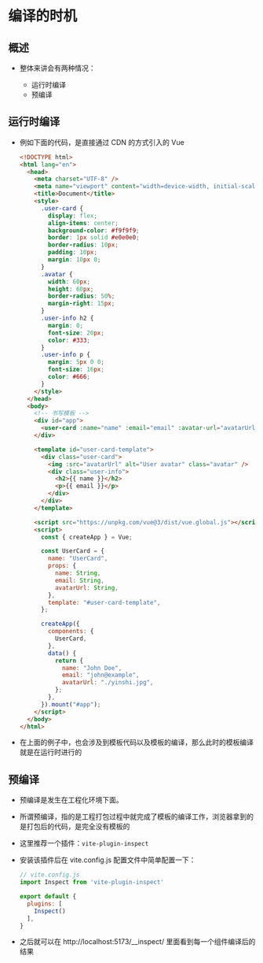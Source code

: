 # 编译的时机

## 概述

+ 整体来讲会有两种情况：

  + 运行时编译
  + 预编译

## 运行时编译

+ 例如下面的代码，是直接通过 CDN 的方式引入的 Vue

  ```html
  <!DOCTYPE html>
  <html lang="en">
    <head>
      <meta charset="UTF-8" />
      <meta name="viewport" content="width=device-width, initial-scale=1.0" />
      <title>Document</title>
      <style>
        .user-card {
          display: flex;
          align-items: center;
          background-color: #f9f9f9;
          border: 1px solid #e0e0e0;
          border-radius: 10px;
          padding: 10px;
          margin: 10px 0;
        }
        .avatar {
          width: 60px;
          height: 60px;
          border-radius: 50%;
          margin-right: 15px;
        }
        .user-info h2 {
          margin: 0;
          font-size: 20px;
          color: #333;
        }
        .user-info p {
          margin: 5px 0 0;
          font-size: 16px;
          color: #666;
        }
      </style>
    </head>
    <body>
      <!-- 书写模板 -->
      <div id="app">
        <user-card :name="name" :email="email" :avatar-url="avatarUrl" />
      </div>

      <template id="user-card-template">
        <div class="user-card">
          <img :src="avatarUrl" alt="User avatar" class="avatar" />
          <div class="user-info">
            <h2>{{ name }}</h2>
            <p>{{ email }}</p>
          </div>
        </div>
      </template>

      <script src="https://unpkg.com/vue@3/dist/vue.global.js"></script>
      <script>
        const { createApp } = Vue;

        const UserCard = {
          name: "UserCard",
          props: {
            name: String,
            email: String,
            avatarUrl: String,
          },
          template: "#user-card-template",
        };

        createApp({
          components: {
            UserCard,
          },
          data() {
            return {
              name: "John Doe",
              email: "john@example",
              avatarUrl: "./yinshi.jpg",
            };
          },
        }).mount("#app");
      </script>
    </body>
  </html>
  ```

+ 在上面的例子中，也会涉及到模板代码以及模板的编译，那么此时的模板编译就是在运行时进行的

## 预编译

+ 预编译是发生在工程化环境下面。

+ 所谓预编译，指的是工程打包过程中就完成了模板的编译工作，浏览器拿到的是打包后的代码，是完全没有模板的

+ 这里推荐一个插件：`vite-plugin-inspect`

+ 安装该插件后在 vite.config.js 配置文件中简单配置一下：

  ```js
  // vite.config.js
  import Inspect from 'vite-plugin-inspect'

  export default {
    plugins: [
      Inspect()
    ],
  }
  ```

+ 之后就可以在 http://localhost:5173/__inspect/ 里面看到每一个组件编译后的结果
